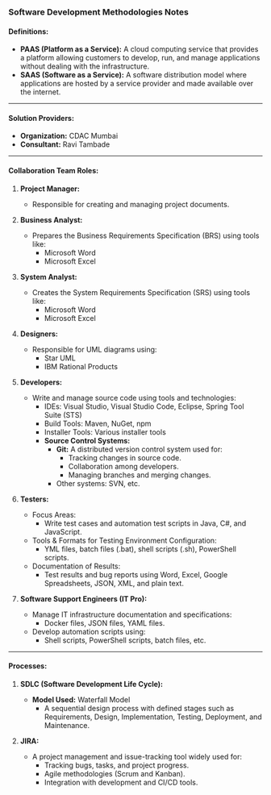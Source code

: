 ### Software Development Methodologies Notes

#### Definitions:

* **PAAS (Platform as a Service):** A cloud computing service that provides a platform allowing customers to develop, run, and manage applications without dealing with the infrastructure.
* **SAAS (Software as a Service):** A software distribution model where applications are hosted by a service provider and made available over the internet.

---

#### Solution Providers:

* **Organization:** CDAC Mumbai
* **Consultant:** Ravi Tambade

---

#### Collaboration Team Roles:

1. **Project Manager:**
   * Responsible for creating and managing project documents.

2. **Business Analyst:**
   * Prepares the Business Requirements Specification (BRS) using tools like:
     * Microsoft Word
     * Microsoft Excel

3. **System Analyst:**
   * Creates the System Requirements Specification (SRS) using tools like:
     * Microsoft Word
     * Microsoft Excel

4. **Designers:**
   * Responsible for UML diagrams using:
     * Star UML
     * IBM Rational Products

5. **Developers:**
   * Write and manage source code using tools and technologies:
     * IDEs: Visual Studio, Visual Studio Code, Eclipse, Spring Tool Suite (STS)
     * Build Tools: Maven, NuGet, npm
     * Installer Tools: Various installer tools
     * **Source Control Systems:**
       * **Git:** A distributed version control system used for:
         * Tracking changes in source code.
         * Collaboration among developers.
         * Managing branches and merging changes.
       * Other systems: SVN, etc.

6. **Testers:**
   * Focus Areas:
     * Write test cases and automation test scripts in Java, C#, and JavaScript.
   * Tools & Formats for Testing Environment Configuration:
     * YML files, batch files (.bat), shell scripts (.sh), PowerShell scripts.
   * Documentation of Results:
     * Test results and bug reports using Word, Excel, Google Spreadsheets, JSON, XML, and plain text.

7. **Software Support Engineers (IT Pro):**
   * Manage IT infrastructure documentation and specifications:
     * Docker files, JSON files, YAML files.
   * Develop automation scripts using:
     * Shell scripts, PowerShell scripts, batch files, etc.

---

#### Processes:

1. **SDLC (Software Development Life Cycle):**
   * **Model Used:** Waterfall Model
     * A sequential design process with defined stages such as Requirements, Design, Implementation, Testing, Deployment, and Maintenance.

2. **JIRA:**
   * A project management and issue-tracking tool widely used for:
     * Tracking bugs, tasks, and project progress.
     * Agile methodologies (Scrum and Kanban).
     * Integration with development and CI/CD tools.

